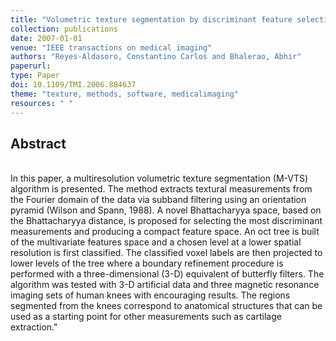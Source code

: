 ```yaml
---
title: "Volumetric texture segmentation by discriminant feature selection and multiresolution classification"
collection: publications
date: 2007-01-01
venue: "IEEE transactions on medical imaging"
authors: "Reyes-Aldasoro, Constantino Carlos and Bhalerao, Abhir"
paperurl:
type: Paper
doi: 10.1109/TMI.2006.884637
theme: "texture, methods, software, medicalimaging"
resources: " "
---
```

<h2> Abstract </h2>  <br> In this paper, a multiresolution volumetric texture segmentation (M-VTS) algorithm is presented. The method extracts textural measurements from the Fourier domain of the data via subband filtering using an orientation pyramid (Wilson and Spann, 1988). A novel Bhattacharyya space, based on the Bhattacharyya distance, is proposed for selecting the most discriminant measurements and producing a compact feature space. An oct tree is built of the multivariate features space and a chosen level at a lower spatial resolution is first classified. The classified voxel labels are then projected to lower levels of the tree where a boundary refinement procedure is performed with a three-dimensional (3-D) equivalent of butterfly filters. The algorithm was tested with 3-D artificial data and three magnetic resonance imaging sets of human knees with encouraging results. The regions segmented from the knees correspond to anatomical structures that can be used as a starting point for other measurements such as cartilage extraction."
